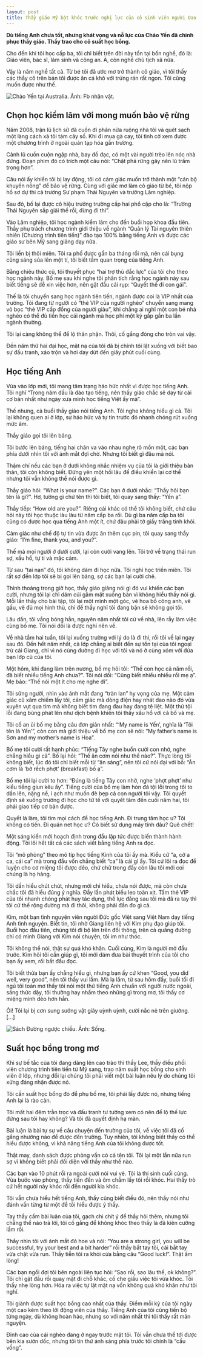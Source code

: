```yaml
---
layout: post
title: Thầy giáo Mỹ bật khóc trước nghị lực của cô sinh viên người Dao
---
```


**Dù tiếng Anh chưa tốt, nhưng khát vọng và nỗ lực của Chảo Yến đã chinh phục thầy giáo. Thầy trao cho cô suất học bổng.**

Cho đến khi tôi học cấp ba, tôi chỉ biết trên đời này tồn tại bốn nghề, đó là: Giáo viên, bác sĩ, lâm sinh và công an. À, còn nghề chủ tịch xã nữa.

Vậy là năm nghề tất cả. Từ bé tôi đã ước mơ trở thành cô giáo, vì tôi thấy các thầy cô trên bản tôi được ăn cá khô với trứng rán rất ngon. Tôi cũng muốn được như thế.

![Chảo Yến tại Australia. Ảnh: Fb nhân vật.](https://znews-photo.zadn.vn/w660/Uploaded/oplukaa/2020_07_27/20232287_1911892852418628_8157368725056467649_o.jpg)

## Chọn học kiểm lâm với mong muốn bảo vệ rừng

Năm 2008, trận lũ lịch sử đã cuốn đi phân nửa ruộng nhà tôi và quét sạch một làng cách xã tôi tám cây số. Khi đi mua gà cay, tôi tình cờ xem được một chương trình ở ngoài quán tạp hóa gần trường.

Cảnh lũ cuồn cuộn ngập nhà, bay đồ đạc, có một vài người trèo lên nóc nhà đứng. Đoạn phim đó có trích một câu nói: “Chặt phá rừng gây nên lũ trầm trọng hơn”.

Câu nói ấy khiến tôi bị lay động, tôi có cảm giác muốn trở thành một “cán bộ khuyến nông” để bảo vệ rừng. Cùng với giấc mơ làm cô giáo từ bé, tôi nộp hồ sơ dự thi cả trường Sư phạm Thái Nguyên và trường Lâm nghiệp.

Sau đó, bố lại được cô hiệu trưởng trường cấp hai phổ cập cho là: “Trường Thái Nguyên sắp giải thể rồi, đừng đi thi”.

Vào Lâm nghiệp, tôi học ngành kiểm lâm cho đến buổi họp khoa đầu tiên. Thầy phụ trách chương trình giới thiệu về ngành “Quản lý Tài nguyên thiên nhiên (Chương trình tiên tiến)” đào tạo 100% bằng tiếng Anh và được các giáo sư bên Mỹ sang giảng dạy nữa.

Tôi liền bị thôi miên. Tôi ra phố được gần ba tháng rồi mà, nên cái bụng cũng sáng sủa lên một tí, tôi biết tầm quan trọng của tiếng Anh.

Bằng chiêu thức cũ, tôi thuyết phục “hai trợ thủ đắc lực” của tôi cho theo học ngành này. Bố mẹ sau khi nghe tôi phân tích rằng học ngành này sau biết tiếng sẽ dễ xin việc hơn, nên gật đầu cái rụp: “Quyết thế đi con gái”.

Thế là tôi chuyển sang học ngành tiên tiến, ngành được coi là VIP nhất của trường. Tôi đang từ người có “thẻ VIP của người nghèo” chuyển sang mang vỏ bọc “thẻ VIP cấp đồng của người giàu”, khi chẳng ai nghĩ một con bé nhà nghèo có thể đủ tiền học cái ngành mà học phí một kỳ gấp gần ba lần ngành thường.

Tôi lại càng không thể để lộ thân phận. Thôi, cố gắng đóng cho tròn vai vậy.

Đến năm thứ hai đại học, mặt nạ của tôi đã bị chính tôi lật xuống với biết bao sự đấu tranh, xáo trộn và hơi day dứt đến giây phút cuối cùng.

## Học tiếng Anh

Vừa vào lớp mới, tôi mang tâm trạng háo hức nhất vì được học tiếng Anh. Tôi nghĩ “Trong năm đầu là đào tạo tiếng, nên thầy giáo chắc sẽ dạy từ cái cơ bản nhất như ngày xưa mình học tiếng Việt ấy mà”.

Thế nhưng, cả buổi thầy giáo nói tiếng Anh. Tôi nghe không hiểu gì cả. Tôi lại không quen ai ở lớp, sự háo hức và tự tin trước đó nhanh chóng rút xuống mức âm.

Thầy giáo gọi tôi lên bảng.

Tôi bước lên bảng, tiếng hai chân va vào nhau nghe rõ mồn một, các bạn phía dưới nhìn tôi với ánh mắt đợi chờ. Nhưng tôi biết gì đâu mà nói.

Thậm chí nếu các bạn ở dưới không nhắc nhiệm vụ của tôi là giới thiệu bản thân, tôi còn không biết. Đứng yên một hồi lâu để điều khiển lại cơ thể nhưng tôi vẫn không thể nói được gì.

Thầy giáo hỏi: “What is your name?”. Các bạn ở dưới nhắc: “Thầy hỏi bạn tên là gì?”. Hơ, tưởng gì chứ tên thì tôi biết, tôi quay sang thầy: “Yến ạ”.

Thầy tiếp: “How old are you?”. Riêng cái khác có thể tôi không biết, chứ câu hỏi này tôi học thuộc làu làu từ năm cấp ba rồi. Dù gì ba năm cấp ba tôi cũng có được học qua tiếng Anh một ít, chứ đâu phải tờ giấy trắng tinh khôi.

Cảm giác như chế độ tự tin vừa được ăn thêm cục pin, tôi quay sang thầy giáo: “I’m fine, thank you, and you?”.

Thế mà mọi người ở dưới cười, lại còn cười vang lên. Tôi trở về trạng thái run sợ, xấu hổ, tự ti và mặc cảm.

Từ sau “tai nạn” đó, tôi không dám đi học nữa. Tôi nghỉ học triền miên. Tôi rất sợ đến lớp tôi sẽ bị gọi lên bảng, sợ các bạn lại cười chê.

Thỉnh thoảng trong giờ học, thầy giáo giảng nói gì đó vui khiến các bạn cười, nhưng tôi lại chỉ dám cúi gằm mặt xuống bàn vì không hiểu thầy nói gì. Mỗi lần thầy cho bài tập, tôi lại một mình một góc, vẽ hoa bồ công anh, vẽ gấu, vẽ đủ mọi hình thù, chỉ để thầy nghĩ tôi đang bận sẽ không gọi tôi.

Lâu dần, tôi vắng bóng hẳn, nguyên năm nhất tôi cứ về nhà, lên rẫy làm việc cùng bố mẹ. Tôi nói dối là được nghỉ nên về.

Về nhà tầm hai tuần, tôi lại xuống trường với lý do là đi thi, rồi tôi về lại ngay sau đó. Đến hết năm nhất, cả lớp chẳng ai biết đến sự tồn tại của tôi ngoại trừ cái Giang, chỉ vì nó cùng đường đi học với tôi và nó ở cùng xóm với đứa bạn lớp cũ của tôi.

Một hôm, khi đang làm trên nương, bố mẹ hỏi tôi: “Thế con học cả năm rồi, đã biết nhiều tiếng Anh chưa?”. Tôi nói dối: “Cũng biết nhiều nhiều rồi mẹ ạ”. Mẹ bảo: “Thế nói một ít cho mẹ nghe đi”.

Tôi sững người, nhìn vào ánh mắt đang “tràn lan” hy vọng của mẹ. Một cảm giác cũ xâm chiếm lấy tôi, cảm giác mà dòng điện hay nhát dao nào đó vừa xuyên vụt qua tim mà không biết tim đang đau hay đang tê liệt. Một thứ tội lỗi đang bùng phát lên như dịch bệnh khiến tôi thấy xấu hổ với cả bố và mẹ.

Tôi cố an ủi bố mẹ bằng câu đơn giản nhất: “‘My name is Yến’, nghĩa là ‘Tôi tên là Yến’”, còn con mà giới thiệu về bố mẹ con sẽ nói: “My father’s name is Sơn and my mother’s name is Hoa”.

Bố mẹ tôi cười rất hạnh phúc: “Tiếng Tây nghe buồn cười con nhờ, nghe chẳng hiểu gì cả”. Bố lại hỏi: “Thế ăn cơm nói như thế nào?”. Thực lòng tôi không biết, lúc đó tôi chỉ biết mỗi từ “ăn sáng”, nên tôi cứ nói đại với bố: “Ăn cơm là ‘bờ rếch phợt’ (breakfast) bố ạ”.

Bố mẹ tôi lại cười to hơn: “Đúng là tiếng Tây con nhờ, nghe ‘phợt phợt’ như kiểu tiếng giun kêu ấy”. Tiếng cười của bố mẹ làm hòn đá tội lỗi trong tôi to dần lên, nặng nề, ì ạch như muốn đè bẹp cả con người tôi vậy. Tôi quyết định sẽ xuống trường đi học cho tử tế với quyết tâm đến cuối năm hai, tôi phải giao tiếp cơ bản được.

Quyết là làm, tôi tìm mọi cách để học tiếng Anh. Đi trung tâm học ư? Tôi không có tiền. Đi quán net học ư? Có biết sử dụng máy tính đâu? Quê chết!

Một sáng kiến mới hoạch định trong đầu lập tức được biến thành hành động. Tôi lôi hết tất cả các sách viết bằng tiếng Anh ra đọc.

Tôi “mô phỏng” theo mô típ học tiếng Kinh của tôi ấy mà. Kiểu cứ “a, cờ a ca, cái ca” mà trong đầu vốn chẳng biết “ca” là cái gì ấy. Tôi cứ lôi ra đọc để luyện cho cơ miệng tôi được dẻo, chứ chữ trong đấy còn lâu tôi mới coi chúng là họ hàng.

Tôi dần hiểu chút chút, nhưng mới chỉ hiểu, chưa nói được, mà còn chưa chắc tôi đã hiểu đúng ý nghĩa. Đầy lần phát biểu leo toàn xịt. Tấm thẻ VIP của tôi nhanh chóng phát huy tác dụng, thế lực đằng sau tôi mà đã ra tay thì tôi cứ thế rộng đường mà đi thôi, không phải đắn đo gì cả.

Kim, một bạn tình nguyện viên người Đức gốc Việt sang Việt Nam dạy tiếng Anh tình nguyện. Biết tin, tôi nhờ Giang liên hệ với Kim phụ đạo giúp tôi. Buổi học đầu tiên, chúng tôi đi bộ lên trên đồi thông, trên cả quãng đường chỉ có mình Giang với Kim nói chuyện, tôi im như thóc.

Tôi không thể nói, thật sự quá khó khăn. Cuối cùng, Kim là người mở đầu trước. Kim hỏi tôi cần giúp gì, tôi mới dám đưa bài thuyết trình của tôi cho bạn ấy xem, rồi bắt đầu đọc.

Tôi biết thừa bạn ấy chẳng hiểu gì, nhưng bạn ấy cứ khen “Good, you did well, very good”, nên tôi thấy vui lắm. Mà lạ lắm, từ sau hôm đấy, buổi tối đi ngủ tôi toàn mơ thấy tôi nói một thứ tiếng Anh chuẩn với người nước ngoài, sáng thức dậy, tôi thường hay nhẩm theo những gì trong mơ, tôi thấy cơ miệng mình dẻo hơn hẳn.

Ôi! Tôi lại bị cơn sung sướng vật giãy uỳnh uỳnh, cười nắc nẻ trên giường. [...]

![Sách Đường ngược chiều. Ảnh: Sống.](https://znews-photo.zadn.vn/w660/Uploaded/oplukaa/2020_07_27/z1774787788056_c5916952fabe3448a30bbcf57335cdba.jpg)

## Suất học bổng trong mơ

Khi sự bế tắc của tôi đang dâng lên cao trào thì thầy Lee, thầy điều phối viên chương trình tiên tiến từ Mỹ sang, trao năm suất học bổng cho sinh viên ở lớp, nhưng đổi lại chúng tôi phải viết một bài luận nêu lý do chúng tôi xứng đáng nhận được nó.

Tôi cần suất học bổng đó để phụ bố mẹ, tôi phải lấy được nó, nhưng tiếng Anh lại là rào cản.

Tôi mất hai đêm trằn trọc và đấu tranh tư tưởng xem có nên để lộ thế lực đứng sau tôi hay không? Và tôi đã quyết định hạ màn.

Bài luận là bài tự sự về câu chuyện đến trường của tôi, về việc tôi đã cố gắng nhường nào để được đến trường. Tuy nhiên, tôi không biết thầy có thể hiểu được không, vì khả năng tiếng Anh của tôi không được tốt.

Thật may, danh sách được phỏng vấn có cả tên tôi. Tôi lại một lần nữa run sợ vì không biết phải đối diện với thầy như thế nào.

Các bạn vào 10 phút rồi ra ngoài cười nói vui vẻ. Tôi là thí sinh cuối cùng. Vừa bước vào phòng, thầy tiến đến và ôm chầm lấy tôi rồi khóc. Hai thầy trò cứ hết người này khóc rồi đến người kia khóc.

Tôi vẫn chưa hiểu hết tiếng Anh, thầy cũng biết điều đó, nên thầy nói như đánh vần từng từ một để tôi hiểu được ý thầy.

Tay thầy cầm bài luận của tôi, gạch chi chít ý để thầy hỏi thêm, nhưng tôi chẳng thể nào trả lời, tôi cố gắng để không khóc theo thầy là đã kiên cường lắm rồi.

Thầy nhìn tôi với ánh mắt đỏ hoe và nói: “You are a strong girl, you will be successful, try your best and a bit harder” rồi thầy bắt tay tôi, cái bắt tay vừa chặt vừa run. Thầy tiễn tôi ra khỏi cửa bằng câu “Good luck!”. Thật ấm lòng!

Các bạn ngồi đợi tôi bên ngoài liên tục hỏi: “Sao rồi, sao lâu thế, ok không?”. Tôi chỉ gật đầu rồi quay mặt đi chỗ khác, cố che giấu việc tôi vừa khóc. Tôi thấy nhẹ lòng hơn. Hóa ra việc tự lật mặt nạ vốn không quá khó khăn như tôi nghĩ.

Tôi giành được suất học bổng cao nhất của thầy. Điểm mỗi kỳ của tôi ngày một cao kèm theo lời động viên của thầy. Tiếng Anh của tôi cũng tiến bộ từng ngày, dù không hoàn hảo, nhưng so với năm nhất thì tôi thấy rất mãn nguyện.

Đỉnh cao của cái nghèo đang ở ngay trước mặt tôi. Tôi vẫn chưa thể tới được bên kia sườn dốc, nhưng tôi tin thứ ánh sáng phía trước tôi chính là “cầu vồng”.










